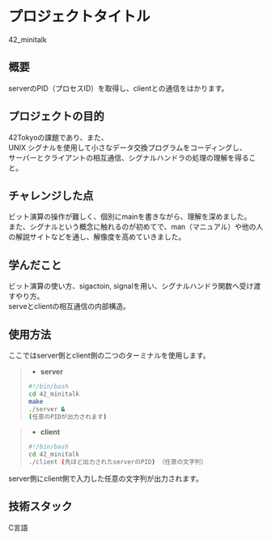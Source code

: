 # プロジェクトタイトル

42_minitalk

## 概要

serverのPID（プロセスID）を取得し、clientとの通信をはかります。

## プロジェクトの目的

42Tokyoの課題であり、また、  
UNIX シグナルを使用して小さなデータ交換プログラムをコーディングし、  
サーバーとクライアントの相互通信、シグナルハンドラの処理の理解を得ること。


## チャレンジした点

ビット演算の操作が難しく、個別にmainを書きながら、理解を深めました。  
また、シグナルという概念に触れるのが初めてで、man（マニュアル）や他の人の解説サイトなどを通し、解像度を高めていきました。　　

## 学んだこと

ビット演算の使い方、sigactoin, signalを用い、シグナルハンドラ関数へ受け渡すやり方。  
serveとclientの相互通信の内部構造。

## 使用方法

ここではserver側とclient側の二つのターミナルを使用します。

> - **server**
> ```bash php
> #!/bin/bash
> cd 42_minitalk
> make
> ./server &
> (任意のPIDが出力されます)
> ```

> - **client**
> ```bash php
> #!/bin/bash
> cd 42_minitalk
> ./client (先ほど出力されたserverのPID) （任意の文字列）
> ```

server側にclient側で入力した任意の文字列が出力されます。

## 技術スタック

C言語

